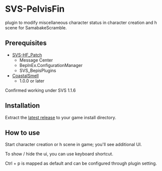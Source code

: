 # SVS-PelvisFin

plugin to modify miscellaneous character status in character creation and h scene for SamabakeScramble.

## Prerequisites

- [SVS-HF_Patch](https://github.com/ManlyMarco/SVS-HF_Patch)
  - Message Center
  - BepInEx.ConfigurationManager
  - SVS_BepisPlugins
- [CoastalSmell](https://github.com/MaybeSamigroup/SVS-Fishbone)
  - 1.0.0 or later

Confirmed working under SVS 1.1.6

## Installation

Extract the [latest release](https://github.com/MaybeSamigroup/SVS-PelvicFin/releases/latest) to your game install directory.

## How to use

Start character creation or h scene in game; you'll see additional UI.

To show / hide the ui, you can use keyboard shortcut.

Ctrl + p is mapped as default and can be configured through plugin setting.
